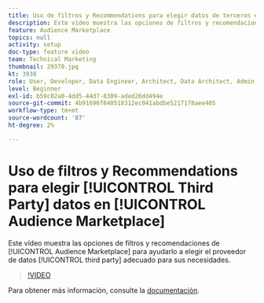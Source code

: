```yaml
---
title: Uso de filtros y Recommendations para elegir datos de terceros en Audience Marketplace
description: Este vídeo muestra las opciones de filtros y recomendaciones del Audience Marketplace para ayudarlo a elegir el proveedor de datos de terceros adecuado para sus necesidades.
feature: Audience Marketplace
topics: null
activity: setup
doc-type: feature video
team: Technical Marketing
thumbnail: 29370.jpg
kt: 3938
role: User, Developer, Data Engineer, Architect, Data Architect, Admin, Leader
level: Beginner
exl-id: b59c82a0-4dd5-44d7-8309-aded26dd494e
source-git-commit: 4b91696f840518312ec041abdbe5217178aee405
workflow-type: tm+mt
source-wordcount: '87'
ht-degree: 2%

---
```


# Uso de filtros y Recommendations para elegir [!UICONTROL Third Party] datos en [!UICONTROL Audience Marketplace]

Este vídeo muestra las opciones de filtros y recomendaciones de [!UICONTROL Audience Marketplace] para ayudarlo a elegir el proveedor de datos [!UICONTROL third party] adecuado para sus necesidades.

>[!VIDEO](https://video.tv.adobe.com/v/29370/?quality=12)

Para obtener más información, consulte la [documentación](https://docs.adobe.com/content/help/en/audience-manager/user-guide/features/audience-marketplace/audience-marketplace-for-data-buyers/marketplace-data-buyers.html).

